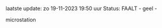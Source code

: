 laatste update: 
zo 19-11-2023 19:50   uur 
Status: FAALT - geel - 
<div class="service Y">microstation</div>